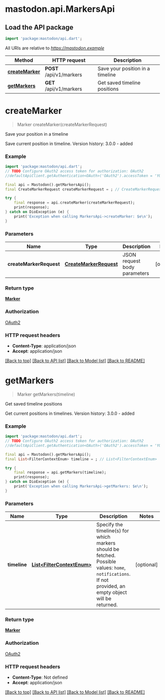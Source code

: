 # mastodon.api.MarkersApi

## Load the API package
```dart
import 'package:mastodon/api.dart';
```

All URIs are relative to *https://mastodon.example*

Method | HTTP request | Description
------------- | ------------- | -------------
[**createMarker**](MarkersApi.md#createmarker) | **POST** /api/v1/markers | Save your position in a timeline
[**getMarkers**](MarkersApi.md#getmarkers) | **GET** /api/v1/markers | Get saved timeline positions


# **createMarker**
> Marker createMarker(createMarkerRequest)

Save your position in a timeline

Save current position in timeline.  Version history:  3.0.0 - added

### Example
```dart
import 'package:mastodon/api.dart';
// TODO Configure OAuth2 access token for authorization: OAuth2
//defaultApiClient.getAuthentication<OAuth>('OAuth2').accessToken = 'YOUR_ACCESS_TOKEN';

final api = Mastodon().getMarkersApi();
final CreateMarkerRequest createMarkerRequest = ; // CreateMarkerRequest | JSON request body parameters

try {
    final response = api.createMarker(createMarkerRequest);
    print(response);
} catch on DioException (e) {
    print('Exception when calling MarkersApi->createMarker: $e\n');
}
```

### Parameters

Name | Type | Description  | Notes
------------- | ------------- | ------------- | -------------
 **createMarkerRequest** | [**CreateMarkerRequest**](CreateMarkerRequest.md)| JSON request body parameters | [optional] 

### Return type

[**Marker**](Marker.md)

### Authorization

[OAuth2](../README.md#OAuth2)

### HTTP request headers

 - **Content-Type**: application/json
 - **Accept**: application/json

[[Back to top]](#) [[Back to API list]](../README.md#documentation-for-api-endpoints) [[Back to Model list]](../README.md#documentation-for-models) [[Back to README]](../README.md)

# **getMarkers**
> Marker getMarkers(timeline)

Get saved timeline positions

Get current positions in timelines.  Version history:  3.0.0 - added

### Example
```dart
import 'package:mastodon/api.dart';
// TODO Configure OAuth2 access token for authorization: OAuth2
//defaultApiClient.getAuthentication<OAuth>('OAuth2').accessToken = 'YOUR_ACCESS_TOKEN';

final api = Mastodon().getMarkersApi();
final List<FilterContextEnum> timeline = ; // List<FilterContextEnum> | Specify the timeline(s) for which markers should be fetched. Possible values: `home`, `notifications`. If not provided, an empty object will be returned.

try {
    final response = api.getMarkers(timeline);
    print(response);
} catch on DioException (e) {
    print('Exception when calling MarkersApi->getMarkers: $e\n');
}
```

### Parameters

Name | Type | Description  | Notes
------------- | ------------- | ------------- | -------------
 **timeline** | [**List&lt;FilterContextEnum&gt;**](FilterContextEnum.md)| Specify the timeline(s) for which markers should be fetched. Possible values: `home`, `notifications`. If not provided, an empty object will be returned. | [optional] 

### Return type

[**Marker**](Marker.md)

### Authorization

[OAuth2](../README.md#OAuth2)

### HTTP request headers

 - **Content-Type**: Not defined
 - **Accept**: application/json

[[Back to top]](#) [[Back to API list]](../README.md#documentation-for-api-endpoints) [[Back to Model list]](../README.md#documentation-for-models) [[Back to README]](../README.md)

